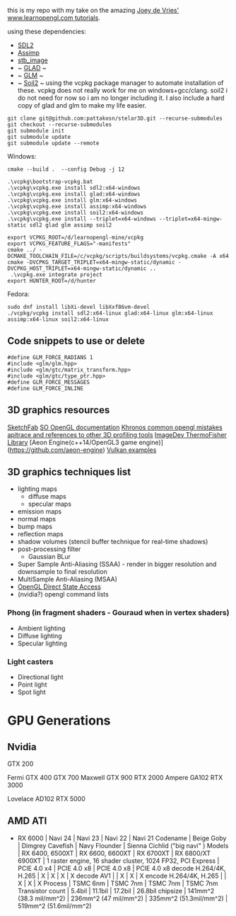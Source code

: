 this is my repo with my take on the amazing [Joey de Vries' www.learnopengl.com tutorials](https://learnopengl.com).

using these dependencies:
* [SDL2](https://www.libsdl.org/)
* [Assimp](https://assimp.org/)
* [stb\_image](https://github.com/nothings/stb)
* ~ [GLAD](https://github.com/Dav1dde/glad) ~
* ~ [GLM](https://github.com/g-truc/glm) ~
* ~ [Soil2](https://github.com/SpartanJ/soil2) ~
using the vcpkg package manager to automate installation of these.
vcpkg does not really work for me on windows+gcc/clang. soil2 i do not need for now so i am no longer including it. I also include a hard copy of glad and glm to make my life easier.

```
git clone git@github.com:pattakosn/stelar3D.git --recurse-submodules
git checkout --recurse-submodules
git submodule init
git submodule update
git submodule update --remote
```

Windows:
```
cmake --build .  --config Debug -j 12

.\vcpkg\bootstrap-vcpkg.bat
.\vcpkg\vcpkg.exe install sdl2:x64-windows
.\vcpkg\vcpkg.exe install glad:x64-windows
.\vcpkg\vcpkg.exe install glm:x64-windows
.\vcpkg\vcpkg.exe install assimp:x64-windows
.\vcpkg\vcpkg.exe install soil2:x64-windows
.\vcpkg\vcpkg.exe install --triplet=x64-windows --triplet=x64-mingw-static sdl2 glad glm assimp soil2

export VCPKG_ROOT=/d/learnopengl-mine/vcpkg
export VCPKG_FEATURE_FLAGS="-manifests"
cmake ../ -DCMAKE_TOOLCHAIN_FILE=/c/vcpkg/scripts/buildsystems/vcpkg.cmake -A x64
cmake -DVCPKG_TARGET_TRIPLET=x64-mingw-static/dynamic -DVCPKG_HOST_TRIPLET=x64-mingw-static/dynamic ..
 .\vcpkg.exe integrate project
export HUNTER_ROOT=/d/hunter
```

Fedora:
```
sudo dnf install libXi-devel libXxf86vm-devel
./vcpkg/vcpkg install sdl2:x64-linux glad:x64-linux glm:x64-linux  assimp:x64-linux soil2:x64-linux
```

## Code snippets to use or delete
```
#define GLM_FORCE_RADIANS 1
#include <glm/glm.hpp>
#include <glm/gtc/matrix_transform.hpp>
#include <glm/gtc/type_ptr.hpp>
#define GLM_FORCE_MESSAGES
#define GLM_FORCE_INLINE
```


## 3D graphics resources
[SketchFab](https://sketchfab.com/)
[SO OpenGL documentation](https://sodocumentation.net/opengl)
[Khronos common opengl mistakes](https://www.khronos.org/opengl/wiki/Common_Mistakes)
[apitrace and references to other 3D profiling tools](https://apitrace.github.io/)
[ImageDev ThermoFisher Library](https://developer.imageviz.com/)
[Aeon Engine(c++14/OpenGL3 game engine)] (https://github.com/aeon-engine)
[Vulkan examples](https://github.com/SaschaWillems/Vulkan)

## 3D graphics techniques list
 * lighting maps
     - diffuse maps
     - specular maps 
 * emission maps
 * normal maps
 * bump maps
 * reflection maps
 * shadow volumes (stencil buffer technique for real-time shadows)
 * post-processing filter
   - Gaussian BLur
 * Super Sample Anti-Aliasing (SSAA) - render in bigger resolution and downsample to final resolution
 * MultiSample Anti-Aliasing (MSAA)
 * [OpenGL Direct State Access](https://www.khronos.org/opengl/wiki/Direct_State_Access)
 * (nvidia?) opengl command lists

### Phong (in fragment shaders - Gouraud when in vertex shaders)
 * Ambient lighting
 * Diffuse lighting
 * Specular lighting
 
### Light casters
 * Directional light
 * Point light
 * Spot light

# GPU Generations

## Nvidia
GTX 200

Fermi GTX 400
GTX 700
Maxwell GTX 900
RTX 2000
Ampere GA102 RTX 3000

Lovelace AD102 RTX 5000

## AMD ATI
* RX 6000
                | Navi 24    | Navi 23          | Navi 22       | Navi 21
Codename        | Beige Goby | Dimgrey Cavefish | Navy Flounder | Sienna Cichlid ("big navi" )
Models          | RX 6400, 6500XT | RX 6600, 6600XT | RX 6700XT | RX 6800/XT 6900XT
 | 1 raster engine, 16 shader cluster, 1024 FP32, 
PCI Express     | PCIE 4.0 x4 | PCIE 4.0 x8 | PCIE 4.0 x8 | PCIE 4.0 x8 
decode H.264/4K, H.265 | X | X | X | X 
decode AV1             |  | X | X | X
encode H.264/4K, H.265 |  | X | X | X 
Process         | TSMC 6nm | TSMC 7nm | TSMC 7nm | TSMC 7nm 
Transistor count | 5.4bil | 11.1bil | 17.2bil | 26.8bil
chipsize | 141mm^2 (38.3 mil/mm^2) | 236mm^2 (47 mil/mm^2) | 335mm^2 (51.3mil/mm^2) | 519mm^2 (51.6mil/mm^2)


